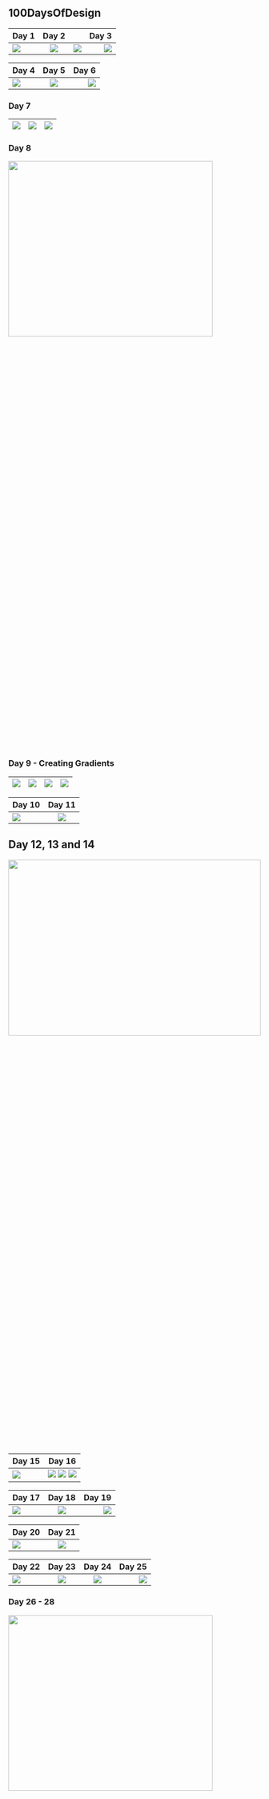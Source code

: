 ## 100DaysOfDesign

| Day 1 | Day 2 |  | Day 3 |
| ------------- |:-------------:|:-------------:| -----:|
| <img src="/Day1/mobile.png">     | <img src="/Day2/signup.png">| <img src="/Day2/login.png">| <img src="/Day3/day3.png">|

| Day 4        | Day 5           | Day 6  |
| ------------- |:-------------:| -----:|
| <img src="/Day4/Day4.png">      | <img src="/Day5/Day5.png"> | <img src="/Day6/Day6.png"> |

 
### Day 7

| <img src="/Day7/1.png">      | <img src="/Day7/2.png"> | <img src="/Day7/3.png"> |
| ------------- |:-------------:| -----:|

### Day 8
<img src="/Day8/Day8.png" height="30%" width="90%">


### Day 9 - Creating Gradients

| <img src="/Day9/Gradient 1.png"> | <img src="/Day9/Gradient 2.png">| <img src="/Day9/Gradient 3.png"> | <img src="/Day9/Gradient 4.png"> |
| ------------- |:-------------:|:-------------:| -----:|

| Day 10 | Day 11 |
| ------------- |:-------------:|
| <img src="/Day10/login.png"> | <img src="/Day11/Day11.png">|

## Day 12, 13 and 14
<img src="/Day14/Day14.png" height="30%" width="100%">

| Day 15 | Day 16 |
| ------------- |:-------------:|
| <img src="/Day15/image1.png"> | <img src="/Day16/image2.png"> <img src="/Day16/image3.png"> <img src="/Day16/image4.png">|

| Day 17        | Day 18           | Day 19  |
| ------------- |:-------------:| -----:|
| <img src="/Day17/Day17.png">      | <img src="/Day18/Day18.png"> | <img src="/Day19/Day19.png"> |

| Day 20 | Day 21 |
| ------------- |:-------------:|
| <img src="/Day20/Day20.png"> | <img src="/Day21/Day21.png">|

| Day 22 | Day 23 | Day 24  | Day 25 |
| ------------- |:-------------:|:-------------:| -----:|
| <img src="/Day22/Day22.png">      | <img src="/Day23/Day23.png"> | <img src="/Day24/Day24.png">| <img src="/Day25/Day25.png">|

### Day 26 - 28
<img src="/Day26/Annie's Restaurant.png" height="30%" width="90%">

